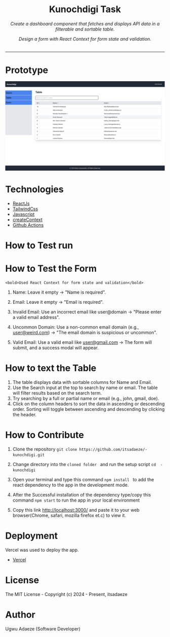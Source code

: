 
<div align="center">
<h1>Kunochdigi Task</h1>
<h6><i> 
Create a dashboard component that fetches and displays API data in a filterable and sortable table.

 Design a form with React Context for form state and validation.</i></h6>
<hr />
</div>


# Prototype
![Minion](public/project.png)

# Technologies 

 + [ReactJs](https://react.dev/learn/installation)
 + [TailwindCss](https://tailwindcss.com/) 
 + [Javascript](https://www.javascriptlang.org/) 
 + [createContext](https://react.dev/reference/react/createContext/)
 + [Github Actions](https://docs.github.com/en/actions/)


# How to Test run
 <h1>How to Test the Form</h1>

    <bold>Used React Context for form state and validation</bold>

   1.  Name: Leave it empty → "Name is required".

   2.  Email: Leave it empty → "Email is required".
   3.  Invalid Email: Use an incorrect email like user@domain → "Please enter a valid email address".
   4.  Uncommon Domain: Use a non-common email domain (e.g., user@weird.com) → "The email domain is suspicious or uncommon".
   5.  Valid Email: Use a valid email like user@gmail.com → The form will submit, and a success modal will appear.

 <h1>How to text the Table</h1>

   1.  The table displays data with sortable columns for Name and Email.
  2.   Use the Search input at the top to search by name or email. The table will filter results based on the search term.
  3.   Try searching by a full or partial name or email (e.g., john, gmail, doe).
  4.   Click on the column headers to sort the data in ascending or descending order. Sorting will toggle between ascending and descending by clicking the header.


 
# How to Contribute

1. Clone the repository
 `git clone https://github.com/itsadaeze/-kunochdigi.git`

2. Change directory into the `cloned folder ` and run the setup script 
 `cd  -kunochdigi`

3. Open your terminal and type this command `npm install ` to add the react dependency to the app in the development mode.

4. After the Successful installation of the  dependency type/copy this command  `npm start` to run the app in your local environment 

5. Copy this link  [http://localhost:3000/](http://localhost:3000/) and paste it to your web browser(Chrome, safari, mozilla firefox et.c) to view it.


# Deployment
Vercel was used to deploy the app. 
 + [Vercel](https://kunochdigi.vercel.app)

# License
The MIT License - Copyright (c) 2024 - Present, itsadaeze 

# Author
Ugwu Adaeze (Software Developer)